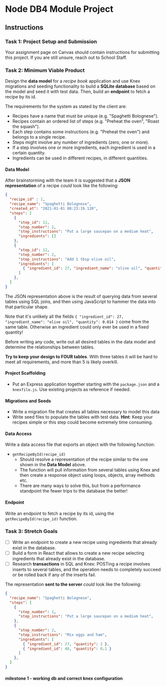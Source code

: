 # Node DB4 Module Project

## Instructions

### Task 1: Project Setup and Submission

Your assignment page on Canvas should contain instructions for submitting this project. If you are still unsure, reach out to School Staff.

### Task 2: Minimum Viable Product

Design the **data model** for a _recipe book_ application and use Knex migrations and seeding functionality to build a **SQLite database** based on the model and seed it with test data. Then, build an **endpoint** to fetch a recipe by its id.

The requirements for the system as stated by the client are:

- Recipes have a name that must be unique (e.g. "Spaghetti Bolognese").
- Recipes contain an ordered list of steps (e.g. "Preheat the oven", "Roast the squash").
- Each step contains some instructions (e.g. "Preheat the oven") and belongs to a single recipe.
- Steps might involve any number of ingredients (zero, one or more).
- If a step involves one or more ingredients, each ingredient is used in a certain quantity.
- Ingredients can be used in different recipes, in different quantities.

#### Data Model

After brainstorming with the team it is suggested that a **JSON representation** of a recipe _could_ look like the following:

```json
{
  "recipe_id" : 1,
  "recipe_name": "Spaghetti Bolognese",
  "created_at": "2021-01-01 08:23:19.120",
  "steps": [
    {
      "step_id": 11,
      "step_number": 1,
      "step_instructions": "Put a large saucepan on a medium heat",
      "ingredients": []
    },
    {
      "step_id": 12,
      "step_number": 2,
      "step_instructions": "Add 1 tbsp olive oil",
      "ingredients": [
        { "ingredient_id": 27, "ingredient_name": "olive oil", "quantity": 0.014 }
      ]
    },
  ]
}
```

The JSON representation above is the result of querying data from several tables using SQL joins, and then using JavaScript to hammer the data into that particular shape.

Note that it's unlikely all the fields `{ "ingredient_id": 27, "ingredient_name": "olive oil", "quantity": 0.014 }` come from the same table. Otherwise an ingredient could only ever be used in a fixed quantity!

Before writing any code, write out all desired tables in the data model and determine the relationships between tables.

**Try to keep your design to FOUR tables**. With three tables it will be hard to meet all requirements, and more than 5 is likely overkill.

#### Project Scaffolding

- Put an Express application together starting with the `package.json` and a `knexfile.js`. Use existing projects as reference if needed.

#### Migrations and Seeds

- Write a migration file that creates all tables necessary to model this data
- Write seed files to populate the tables with test data. **Hint**: Keep your recipes simple or this step could become extremely time consuming.

#### Data Access

Write a data access file that exports an object with the following function:

- `getRecipeById(recipe_id)`
  - Should resolve a representation of the recipe similar to the one shown in the **Data Model** above.
  - The function will pull information from several tables using Knex and then create a response object using loops, objects, array methods etc.
  - There are many ways to solve this, but from a performance standpoint the fewer trips to the database the better!

#### Endpoint

Write an endpoint to fetch a recipe by its id, using the `getRecipeById(recipe_id)` function.

### Task 3: Stretch Goals

- [ ] Write an endpoint to create a new recipe using ingredients that already exist in the database.
- [ ] Build a form in React that allows to create a new recipe selecting ingredients that already exist in the database.
- [ ] Research **transactions** in SQL and Knex: POSTing a recipe involves inserts to several tables, and the operation needs to completely succeed or be rolled back if any of the inserts fail.

The representation **sent to the server** _could_ look like the following:

```json
{
  "recipe_name": "Spaghetti Bolognese",
  "steps": [
    {
      "step_number": 1,
      "step_instructions": "Put a large saucepan on a medium heat",
    },
    {
      "step_number": 2,
      "step_instructions": "Mix eggs and ham",
      "ingredients": [
        { "ingredient_id": 27, "quantity": 2 },
        { "ingredient_id": 48, "quantity": 0.1 }
      ]
    },
  ]
}
```
#### milestone 1 - working db and correct knex configuration